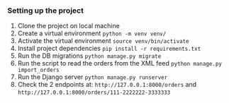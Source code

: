 ### Setting up the project
1. Clone the project on local machine
2. Create a virtual environment
```python -m venv venv/```
3. Activate the virtual environment
```source venv/bin/activate```
4. Install project dependencies
```pip install -r requirements.txt```
5. Run the DB migrations
```python manage.py migrate```
6. Run the script to read the orders from the XML feed
```python manage.py import_orders```
7. Run the Django server
```python manage.py runserver```
8. Check the 2 endpoints at:
```http://127.0.0.1:8000/orders``` and ```http://127.0.0.1:8000/orders/111-2222222-3333333```
